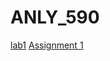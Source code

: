 # ANLY_590

[lab1](https://github.com/liruizhe1995/ANLY_590/blob/master/ffnn_1_lab%20(1).ipynb)
[Assignment 1](https://github.com/liruizhe1995/ANLY_590/blob/master/HW1.ipynb)
